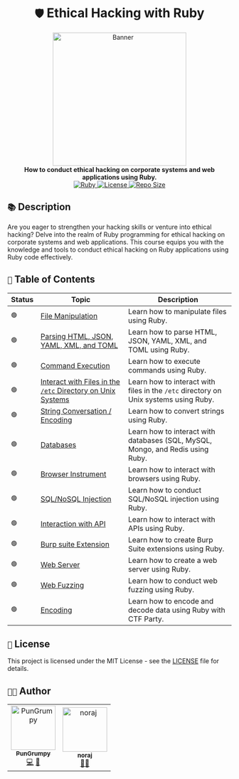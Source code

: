 <div align="center">
    <h1><code>🛡️</code> Ethical Hacking with Ruby</h1>
    <div>
        <img src=".github/image/banner.gif" alt="Banner" width="300" height="auto"/>
    </div>
    <div>
        <strong>How to conduct ethical hacking on corporate systems and web applications using Ruby.</strong>
    </div>
    <div>
        <a href="https://www.ruby-lang.org/en/">
            <img src="https://img.shields.io/badge/ruby-%23CC342D.svg?style=for-the-badge&logo=ruby&logoColor=white" alt="Ruby"/>
        </a>
        <a href="https://github.com/PunGrumpy/ethical-hacking-with-ruby">
            <img src="https://img.shields.io/github/license/PunGrumpy/ethical-hacking-with-ruby?style=for-the-badge" alt="License"/>
        </a>
        <a href="https://github.com/PunGrumpy/ethical-hacking-with-ruby">
            <img src="https://img.shields.io/github/repo-size/PunGrumpy/ethical-hacking-with-ruby?style=for-the-badge" alt="Repo Size"/>
        </a>
    </div>
</div>

## `📚` Description

Are you eager to strengthen your hacking skills or venture into ethical hacking? Delve into the realm of Ruby programming for ethical hacking on corporate systems and web applications. This course equips you with the knowledge and tools to conduct ethical hacking on Ruby applications using Ruby code effectively.

## `📖` Table of Contents

| Status | Topic                                                                                            | Description                                                                          |
| ------ | ------------------------------------------------------------------------------------------------ | ------------------------------------------------------------------------------------ |
| `🟢`   | [File Manipulation](./SystemHacking/FileManipulation)                                            | Learn how to manipulate files using Ruby.                                            |
| `🟢`   | [Parsing HTML, JSON, YAML, XML, and TOML](./SystemHacking/Parsing)                               | Learn how to parse HTML, JSON, YAML, XML, and TOML using Ruby.                       |
| `🟢`   | [Command Execution](./SystemHacking/CommandExecution)                                            | Learn how to execute commands using Ruby.                                            |
| `🟢`   | [Interact with Files in the `/etc` Directory on Unix Systems](./SystemHacking/InteractWithFiles) | Learn how to interact with files in the `/etc` directory on Unix systems using Ruby. |
| `🟢`   | [String Conversation / Encoding](./SystemHacking/StringConversationEncoding)                     | Learn how to convert strings using Ruby.                                             |
| `🟢`   | [Databases](./WebsiteHacking/Databases)                                                          | Learn how to interact with databases (SQL, MySQL, Mongo, and Redis using Ruby.       |
| `🟢`   | [Browser Instrument](./WebsiteHacking/BrowserInstrument)                                         | Learn how to interact with browsers using Ruby.                                      |
| `🟢`   | [SQL/NoSQL Injection](./WebsiteHacking/SQLInjection)                                             | Learn how to conduct SQL/NoSQL injection using Ruby.                                 |
| `🟢`   | [Interaction with API](./WebsiteHacking/API)                                                     | Learn how to interact with APIs using Ruby.                                          |
| `🟢`   | [Burp suite Extension](./WebsiteHacking/BurpSuiteExtension)                                      | Learn how to create Burp Suite extensions using Ruby.                                |
| `🟢`   | [Web Server](./WebsiteHacking/WebServer)                                                         | Learn how to create a web server using Ruby.                                         |
| `🟢`   | [Web Fuzzing](./WebsiteHacking/WebFuzzing)                                                       | Learn how to conduct web fuzzing using Ruby.                                         |
| `🟢`   | [Encoding](./WebsiteHacking/Encoding)                                                            | Learn how to encode and decode data using Ruby with CTF Party.                       |

## `📜` License

This project is licensed under the MIT License - see the [LICENSE](./LICENSE) file for details.

## `👨‍💻` Author

<table>
  <tr>
    <td align="center">
      <a href="https://github.com/PunGrumpy">
        <img src="https://avatars.githubusercontent.com/u/108584943?v=4" width="100px;" alt="PunGrumpy"/>
        <br />
        <sub><b>PunGrumpy</b></sub>
      </a>
      <br />
      <a href="https://github.com/PunGrumpy" title="Code">💻</a>
      <a href="https://github.com/PunGrumpy/ethical-hacking-with-ruby/commits?author=PunGrumpy" title="Commits">📖</a>
    </td>
    <td align="center">
      <a href="https://github.com/noraj">
        <img src="https://avatars.githubusercontent.com/u/16578570?v=4" width="100px;" alt="noraj"/>
        <br />
        <sub><b>noraj</b></sub>
      </a>
        <br />
        <a href="https://github.com/noraj" title="Instructor">👨‍🏫</a>
    </td>
  </tr>
</table>
